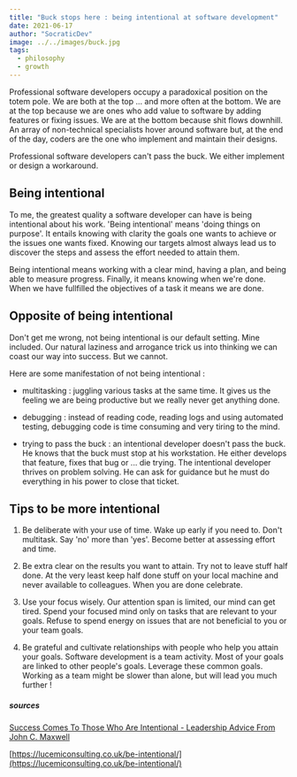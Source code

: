 ```yaml
---
title: "Buck stops here : being intentional at software development"
date: 2021-06-17
author: "SocraticDev"
image: ../../images/buck.jpg
tags:
  - philosophy
  - growth
---
```

Professional software developers occupy a paradoxical position on the totem pole. We are both at the top ... and more often at the bottom. We are at the top because we are ones who add value to software by adding features or fixing issues. We are at the bottom because shit flows downhill. An array of non-technical specialists hover around software but, at the end of the day, coders are the one who implement and maintain their designs. 

Professional software developers can't pass the buck. We either implement or design a workaround.

## Being intentional
To me, the greatest quality a software developer can have is being intentional about his work. 'Being intentional' means 'doing things on purpose'. It entails knowing with clarity the goals one wants to achieve or the issues one wants fixed. Knowing our targets almost always lead us to discover the steps and assess the effort needed to attain them.

Being intentional means working with a clear mind, having a plan, and being able to measure progress. Finally, it means knowing when we're done. When we have fullfilled the objectives of a task it means we are done.

## Opposite of being intentional
Don't get me wrong, not being intentional is our default setting. Mine included. Our natural laziness and arrogance trick us into thinking we can coast our way into success. But we cannot. 

Here are some manifestation of not being intentional :

- multitasking : juggling various tasks at the same time. It gives us the feeling we are being productive but we really never get anything done.  

- debugging : instead of reading code, reading logs and using automated testing, debugging code is time consuming and very tiring to the mind. 

- trying to pass the buck : an intentional developer doesn't pass the buck. He knows that the buck must stop at his workstation. He either develops that feature, fixes that bug or ... die trying. The intentional developer thrives on problem solving. He can ask for guidance but he must do everything in his power to close that ticket.

## Tips to be more intentional

1. Be deliberate with your use of time. Wake up early if you need to. Don't multitask. Say 'no' more than 'yes'. Become better at assessing effort and time.

2. Be extra clear on the results you want to attain. Try not to leave stuff half done. At the very least keep half done stuff on your local machine and never available to colleagues. When you are done celebrate.
3. Use your focus wisely. Our attention span is limited, our mind can get tired. Spend your focused mind only on tasks that are relevant to your goals. Refuse to spend energy on issues that are not beneficial to you or your team goals.
4. Be grateful and cultivate relationships with people who help you attain your goals. Software development is a team activity. Most of your goals are linked to other people's goals. Leverage these common goals. Working as a team might be slower than alone, but will lead you much further !

##### sources

[Success Comes To Those Who Are Intentional - Leadership Advice From John C. Maxwell](https://www.youtube.com/watch?v=2K7GfaQezp8)

[https://lucemiconsulting.co.uk/be-intentional/](https://lucemiconsulting.co.uk/be-intentional/)